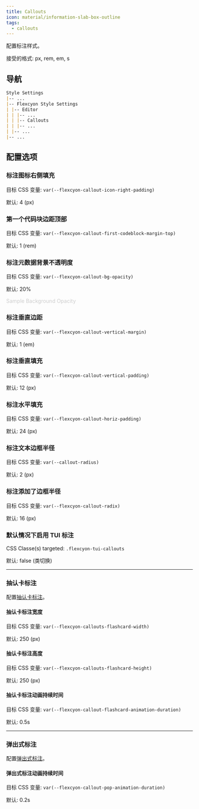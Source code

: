 ```yaml
---
title: Callouts
icon: material/information-slab-box-outline
tags:
  - callouts
---
```


配置标注样式。

接受的格式: px, rem, em, s

## 导航

```md
Style Settings
|-- ...
|-- Flexcyon Style Settings
| |-- Editor
| | |-- ...
| | |-- Callouts
| | |-- ...
| |-- ...
|-- ...
```

## 配置选项

### 标注图标右侧填充

目标 CSS 变量: `var(--flexcyon-callout-icon-right-padding)`

默认: 4 (px)

### 第一个代码块边距顶部

目标 CSS 变量: `var(--flexcyon-callout-first-codeblock-margin-top)`

默认: 1 (rem)

### 标注元数据背景不透明度

目标 CSS 变量: `var(--flexcyon-callout-bg-opacity)`

默认: 20%

<span style="opacity: 20%">Sample Background Opacity</span>

### 标注垂直边距

目标 CSS 变量: `var(--flexcyon-callout-vertical-margin)`

默认: 1 (em)

### 标注垂直填充

目标 CSS 变量: `var(--flexcyon-callout-vertical-padding)`

默认: 12 (px)

### 标注水平填充

目标 CSS 变量: `var(--flexcyon-callout-horiz-padding)`

默认: 24 (px)

### 标注文本边框半径

目标 CSS 变量: `var(--callout-radius)`

默认: 2 (px)

### 标注添加了边框半径

目标 CSS 变量: `var(--flexcyon-callout-radix)`

默认: 16 (px)

### 默认情况下启用 TUI 标注

CSS Classe(s) targeted: `.flexcyon-tui-callouts`

默认: false (类切换)

---

### 抽认卡标注

配置[抽认卡标注](../../../Callout-Metadata/flashcard.md)。

#### 抽认卡标注宽度

目标 CSS 变量: `var(--flexcyon-callouts-flashcard-width)`

默认: 250 (px)

#### 抽认卡标注高度

目标 CSS 变量: `var(--flexcyon-callouts-flashcard-height)`

默认: 250 (px)

#### 抽认卡标注动画持续时间

目标 CSS 变量: `var(--flexcyon-callout-flashcard-animation-duration)`

默认: 0.5s

---

### 弹出式标注

配置[弹出式标注](../../../Callout-Metadata/popup.md)。

#### 弹出式标注动画持续时间

目标 CSS 变量: `var(--flexcyon-callout-pop-animation-duration)`

默认: 0.2s
